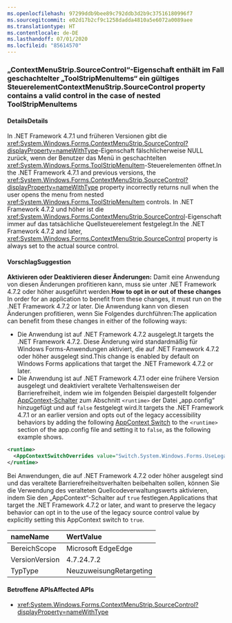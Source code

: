 ```yaml
---
ms.openlocfilehash: 97299ddb9bee89c792ddb3d2b9c37516180996f7
ms.sourcegitcommit: e02d17b2cf9c1258dadda4810a5e6072a0089aee
ms.translationtype: HT
ms.contentlocale: de-DE
ms.lasthandoff: 07/01/2020
ms.locfileid: "85614570"
---
```

### <a name="contextmenustripsourcecontrol-property-contains-a-valid-control-in-the-case-of-nested-toolstripmenuitems"></a><span data-ttu-id="2f361-101">„ContextMenuStrip.SourceControl“-Eigenschaft enthält im Fall geschachtelter „ToolStripMenuItems“ ein gültiges Steuerelement</span><span class="sxs-lookup"><span data-stu-id="2f361-101">ContextMenuStrip.SourceControl property contains a valid control in the case of nested ToolStripMenuItems</span></span>

#### <a name="details"></a><span data-ttu-id="2f361-102">Details</span><span class="sxs-lookup"><span data-stu-id="2f361-102">Details</span></span>

<span data-ttu-id="2f361-103">In .NET Framework 4.7.1 und früheren Versionen gibt die <xref:System.Windows.Forms.ContextMenuStrip.SourceControl?displayProperty=nameWithType>-Eigenschaft fälschlicherweise NULL zurück, wenn der Benutzer das Menü in geschachtelten <xref:System.Windows.Forms.ToolStripMenuItem>-Steuerelementen öffnet.</span><span class="sxs-lookup"><span data-stu-id="2f361-103">In the .NET Framework 4.7.1 and previous versions, the <xref:System.Windows.Forms.ContextMenuStrip.SourceControl?displayProperty=nameWithType> property incorrectly returns null when the user opens the menu from nested <xref:System.Windows.Forms.ToolStripMenuItem> controls.</span></span> <span data-ttu-id="2f361-104">In .NET Framework 4.7.2 und höher ist die <xref:System.Windows.Forms.ContextMenuStrip.SourceControl>-Eigenschaft immer auf das tatsächliche Quellsteuerelement festgelegt.</span><span class="sxs-lookup"><span data-stu-id="2f361-104">In the .NET Framework 4.7.2 and later, <xref:System.Windows.Forms.ContextMenuStrip.SourceControl> property is always set to the actual source control.</span></span>

#### <a name="suggestion"></a><span data-ttu-id="2f361-105">Vorschlag</span><span class="sxs-lookup"><span data-stu-id="2f361-105">Suggestion</span></span>

<span data-ttu-id="2f361-106">**Aktivieren oder Deaktivieren dieser Änderungen:** Damit eine Anwendung von diesen Änderungen profitieren kann, muss sie unter .NET Framework 4.7.2 oder höher ausgeführt werden.</span><span class="sxs-lookup"><span data-stu-id="2f361-106">**How to opt in or out of these changes** In order for an application to benefit from these changes, it must run on the .NET Framework 4.7.2 or later.</span></span> <span data-ttu-id="2f361-107">Die Anwendung kann von diesen Änderungen profitieren, wenn Sie Folgendes durchführen:</span><span class="sxs-lookup"><span data-stu-id="2f361-107">The application can benefit from these changes in either of the following ways:</span></span>

- <span data-ttu-id="2f361-108">Die Anwendung ist auf .NET Framework 4.7.2 ausgelegt.</span><span class="sxs-lookup"><span data-stu-id="2f361-108">It targets the .NET Framework 4.7.2.</span></span> <span data-ttu-id="2f361-109">Diese Änderung wird standardmäßig für Windows Forms-Anwendungen aktiviert, die auf .NET Framework 4.7.2 oder höher ausgelegt sind.</span><span class="sxs-lookup"><span data-stu-id="2f361-109">This change is enabled by default on Windows Forms applications that target the .NET Framework 4.7.2 or later.</span></span>
- <span data-ttu-id="2f361-110">Die Anwendung ist auf .NET Framework 4.7.1 oder eine frühere Version ausgelegt und deaktiviert veraltete Verhaltensweisen der Barrierefreiheit, indem wie im folgenden Beispiel dargestellt folgender [AppContext-Schalter](https://docs.microsoft.com/dotnet/framework/configure-apps/file-schema/runtime/appcontextswitchoverrides-element) zum Abschnitt `<runtime>` der Datei „app.config“ hinzugefügt und auf `false` festgelegt wird.</span><span class="sxs-lookup"><span data-stu-id="2f361-110">It targets the .NET Framework 4.7.1 or an earlier version and opts out of the legacy accessibility behaviors by adding the following [AppContext Switch](https://docs.microsoft.com/dotnet/framework/configure-apps/file-schema/runtime/appcontextswitchoverrides-element) to the `<runtime>` section of the app.config file and setting it to `false`, as the following example shows.</span></span>

```xml
<runtime>
  <AppContextSwitchOverrides value="Switch.System.Windows.Forms.UseLegacyContextMenuStripSourceControlValue=false"/>
</runtime>
```

<span data-ttu-id="2f361-111">Bei Anwendungen, die auf .NET Framework 4.7.2 oder höher ausgelegt sind und das veraltete Barrierefreiheitsverhalten beibehalten sollen, können Sie die Verwendung des veralteten Quellcodeverwaltungswerts aktivieren, indem Sie den „AppContext“-Schalter auf `true` festlegen.</span><span class="sxs-lookup"><span data-stu-id="2f361-111">Applications that target the .NET Framework 4.7.2 or later, and want to preserve the legacy behavior can opt in to the use of the legacy source control value by explicitly setting this AppContext switch to `true`.</span></span>

| <span data-ttu-id="2f361-112">name</span><span class="sxs-lookup"><span data-stu-id="2f361-112">Name</span></span>    | <span data-ttu-id="2f361-113">Wert</span><span class="sxs-lookup"><span data-stu-id="2f361-113">Value</span></span>       |
|:--------|:------------|
| <span data-ttu-id="2f361-114">Bereich</span><span class="sxs-lookup"><span data-stu-id="2f361-114">Scope</span></span>   | <span data-ttu-id="2f361-115">Microsoft Edge</span><span class="sxs-lookup"><span data-stu-id="2f361-115">Edge</span></span>        |
| <span data-ttu-id="2f361-116">Version</span><span class="sxs-lookup"><span data-stu-id="2f361-116">Version</span></span> | <span data-ttu-id="2f361-117">4.7.2</span><span class="sxs-lookup"><span data-stu-id="2f361-117">4.7.2</span></span>       |
| <span data-ttu-id="2f361-118">Typ</span><span class="sxs-lookup"><span data-stu-id="2f361-118">Type</span></span>    | <span data-ttu-id="2f361-119">Neuzuweisung</span><span class="sxs-lookup"><span data-stu-id="2f361-119">Retargeting</span></span> |

#### <a name="affected-apis"></a><span data-ttu-id="2f361-120">Betroffene APIs</span><span class="sxs-lookup"><span data-stu-id="2f361-120">Affected APIs</span></span>

- <xref:System.Windows.Forms.ContextMenuStrip.SourceControl?displayProperty=nameWithType>
